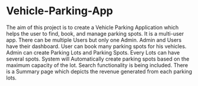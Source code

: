 # Vehicle-Parking-App

The aim of this project is to create a Vehicle Parking Application which helps the user to find, 
book, and manage parking spots. It is a multi-user app. There can be multiple Users but only 
one Admin. Admin and Users have their dashboard. User can book many parking spots for 
his vehicles. Admin can create Parking Lots and Parking Spots. Every Lots can have several 
spots. System will Automatically create parking spots based on the maximum capacity of the 
lot. Search functionality is being included. There is a Summary page which depicts the 
revenue generated from each parking lots.